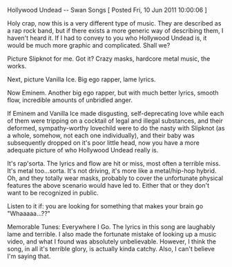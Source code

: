 Hollywood Undead -- Swan Songs
[ Posted Fri, 10 Jun 2011 10:00:06 ]

Holy crap, now this is a very different type of music. They are described as a rap rock band, but if there exists a more generic way of describing them, I haven't heard it. If I had to convey to you who Hollywood Undead is, it would be much more graphic and complicated. Shall we?

Picture Slipknot for me. Got it? Crazy masks, hardcore metal music, the works.

Next, picture Vanilla Ice. Big ego rapper, lame lyrics.

Now Eminem. Another big ego rapper, but with much better lyrics, smooth flow, incredible amounts of unbridled anger.

If Eminem and Vanilla Ice made disgusting, self-deprecating love while each of them were tripping on a cocktail of legal and illegal substances, and their deformed, sympathy-worthy lovechild were to do the nasty with Slipknot (as a whole, somehow, not each one individually), and their baby was subsequently dropped on it's poor little head, now you have a more adequate picture of who Hollywood Undead really is.

It's rap'sorta. The lyrics and flow are hit or miss, most often a terrible miss. It's metal too...sorta. It's not driving, it's more like a metal/hip-hop hybrid. Oh, and they totally wear masks, probably to cover the unfortunate physical features the above scenario would have led to. Either that or they don't want to be recognized in public.

Listen to it if: you are looking for something that makes your brain go "Whaaaaa...??"

Memorable Tunes: Everywhere I Go. The lyrics in this song are laughably lame and terrible. I also made the fortunate mistake of looking up a music video, and what I found was absolutely unbelievable. However, I think the song, in all it's terrible glory, is actually kinda catchy. Also, I can't believe I'm saying that.
